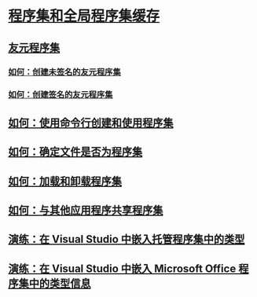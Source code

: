 # [程序集和全局程序集缓存](index.md)
## [友元程序集](friend-assemblies.md)
### [如何：创建未签名的友元程序集](how-to-create-unsigned-friend-assemblies.md)
### [如何：创建签名的友元程序集](how-to-create-signed-friend-assemblies.md)
## [如何：使用命令行创建和使用程序集](how-to-create-and-use-assemblies-using-the-command-line.md)
## [如何：确定文件是否为程序集](how-to-determine-if-a-file-is-an-assembly.md)
## [如何：加载和卸载程序集](how-to-load-and-unload-assemblies.md)
## [如何：与其他应用程序共享程序集](how-to-share-an-assembly-with-other-applications.md)
## [演练：在 Visual Studio 中嵌入托管程序集中的类型](walkthrough-embedding-types-from-managed-assemblies-in-visual-studio.md)
## [演练：在 Visual Studio 中嵌入 Microsoft Office 程序集中的类型信息](walkthrough-embedding-type-information-from-microsoft-office-assemblies.md)
